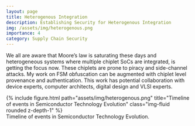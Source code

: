 ```yaml
---
layout: page
title: Heterogenous Integration
description: Establishing Security for Heterogenous Integration
img: /assets/img/heterogenous.png
importance: 4
category: Supply Chain Security
---
```


We all are aware that Moore’s law is saturating these days and heterogeneous systems where multiple chiplet SoCs are integrated, is getting the focus now. These chiplets are prone to piracy and side-channel attacks. My work on FSM obfuscation can be augmented with chiplet level provenance and authentication. This work has potential collaboration with device experts, computer architects, digital design and VLSI experts.

<div class="row">
    <div class="col-sm mt-3 mt-md-0">
        {% include figure.html path="assets/img/heterogenous.png" title="Timeline of events in Semiconductor Technology Evolution" class="img-fluid rounded z-depth-1" %}
    </div>
</div>
<div class="caption">
    Timeline of events in Semiconductor Technology Evolution.
</div>
